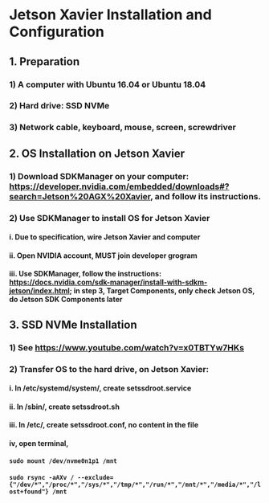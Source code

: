 # Jetson Xavier Installation and Configuration

## 1. Preparation
### 1) A computer with Ubuntu 16.04 or Ubuntu 18.04
### 2) Hard drive: SSD NVMe
### 3) Network cable, keyboard, mouse, screen, screwdriver

## 2. OS Installation on Jetson Xavier
### 1) Download SDKManager on your computer: https://developer.nvidia.com/embedded/downloads#?search=Jetson%20AGX%20Xavier, and follow its instructions.
### 2) Use SDKManager to install OS for Jetson Xavier
#### i.   Due to specification, wire Jetson Xavier and computer
#### ii.  Open NVIDIA account, MUST join developer grogram
#### iii. Use SDKManager, follow the instructions: https://docs.nvidia.com/sdk-manager/install-with-sdkm-jetson/index.html; in step 3, Target Components, only check Jetson OS, do Jetson SDK Components later

## 3. SSD NVMe Installation
### 1) See https://www.youtube.com/watch?v=x0TBTYw7HKs
### 2) Transfer OS to the hard drive, on Jetson Xavier:
#### i.   In /etc/systemd/system/, create setssdroot.service
#### ii.  In /sbin/, create setssdroot.sh
#### iii. In /etc/, create setssdroot.conf, no content in the file
#### iv,  open terminal, 
#### ```sudo mount /dev/nvme0n1p1 /mnt```
#### ```sudo rsync -aAXv / --exclude={"/dev/*","/proc/*","/sys/*","/tmp/*","/run/*","/mnt/*","/media/*","/lost+found"} /mnt```
